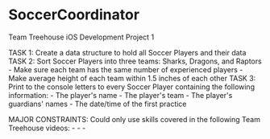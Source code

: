 # SoccerCoordinator
Team Treehouse iOS Development Project 1

TASK 1:
  Create a data structure to hold all Soccer Players and their data
TASK 2:
  Sort Soccer Players into three teams: Sharks, Dragons, and Raptors
    - Make sure each team has the same number of experienced players
    - Make average height of each team within 1.5 inches of each other
TASK 3:
  Print to the console letters to every Soccer Player containing the following information:
    - The player's name
    - The player's team
    - The player's guardians' names
    - The date/time of the first practice
    
MAJOR CONSTRAINTS:
  Could only use skills covered in the following Team Treehouse videos:
    - 
    - 
    - 
